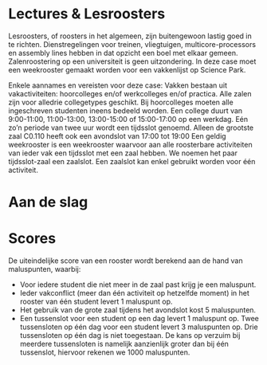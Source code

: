 # Lectures &amp; Lesroosters 
Lesroosters, of roosters in het algemeen, zijn buitengewoon lastig goed in te richten. Dienstregelingen voor treinen, vliegtuigen, multicore-processors en assembly lines hebben in dat opzicht een boel met elkaar gemeen. Zalenroostering op een universiteit is geen uitzondering. In deze case moet een weekrooster gemaakt worden voor een vakkenlijst op Science Park.

Enkele aannames en vereisten voor deze case:
Vakken bestaan uit vakactiviteiten: hoorcolleges en/of werkcolleges en/of practica.
Alle zalen zijn voor alledrie collegetypes geschikt.
Bij hoorcolleges moeten alle ingeschreven studenten ineens bedeeld worden.
Een college duurt van 9:00-11:00, 11:00-13:00, 13:00-15:00 of 15:00-17:00 op een werkdag. Eén zo’n periode van twee uur wordt een tijdsslot genoemd. 
  Alleen de grootste zaal C0.110 heeft ook een avondslot van 17:00 tot 19:00
Een geldig weekrooster is een weekrooster waarvoor aan alle roosterbare activiteiten van ieder vak een tijdsslot met een zaal hebben. We noemen het paar tijdsslot-zaal een zaalslot.
Een zaalslot kan enkel gebruikt worden voor één activiteit.

# Aan de slag

# Scores
De uiteindelijke score van een rooster wordt berekend aan de hand van maluspunten, waarbij:

- Voor iedere student die niet meer in de zaal past krijg je een maluspunt.
- Ieder vakconflict (meer dan één activiteit op hetzelfde moment) in het rooster van één student levert 1 maluspunt op.
- Het gebruik van de grote zaal tijdens het avondslot kost 5 maluspunten.
- Een tussenslot voor een student op een dag levert 1 maluspunt op. Twee tussensloten op één dag voor een student levert 3 maluspunten op. Drie tussensloten op één dag is niet toegestaan. De kans op verzuim bij meerdere        tussensloten is namelijk aanzienlijk groter dan bij één tussenslot, hiervoor rekenen we 1000 maluspunten.
